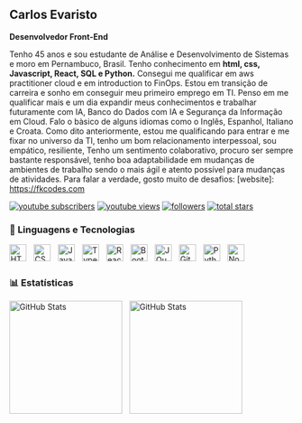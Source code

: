 ## Carlos Evaristo

**Desenvolvedor Front-End**

  Tenho 45 anos e sou estudante de Análise e Desenvolvimento de Sistemas e moro em Pernambuco, Brasil.
Tenho conhecimento em **html, css, Javascript, React, SQL e Python.** 
Consegui me qualificar em aws practitioner cloud e em introduction to FinOps.
Estou em transição de carreira e sonho em conseguir meu primeiro emprego em TI. 
Penso em me qualificar mais e um dia expandir meus conhecimentos e trabalhar futuramente com IA, Banco do Dados com IA e Segurança da Informação em Cloud. 
Falo o bàsico de alguns idiomas como o Inglês, Espanhol, Italiano e Croata. Como dito anteriormente, estou me qualificando para entrar e me fixar no universo da TI, tenho um bom relacionamento interpessoal, sou empático, resiliente, 
Tenho um sentimento colaborativo, procuro ser sempre bastante responsável, tenho boa adaptabilidade em mudanças de ambientes de trabalho sendo o mais ágil e atento possível para mudanças de atividades. Para falar a verdade, gosto muito de desafios: 
[website]: https://fkcodes.com

<p align="left">
      <a href="https://www.youtube.com/c/carlosaesantos?sub_confirmation=1">
         <img alt="youtube subscribers" title="Subscribe to my YouTube channel" src="https://custom-icon-badges.demolab.com/youtube/channel/subscribers/UC2WHjPDvbE6O328n17ZGcfg?color=%23E05D44&label=SUBSCRIBE&logo=video&logoColor=white&style=for-the-badge&labelColor=CE4630"/></a> 
      <a href="https://www.youtube.com/c/carlosaesantos">
         <img alt="youtube views" title="YouTube views" src="https://custom-icon-badges.demolab.com/youtube/channel/views/UC2WHjPDvbE6O328n17ZGcfg?color=%23E1AD0E&logo=eye&logoColor=white&style=for-the-badge&labelColor=C79600"/></a> 
      <a href="https://github.com/carlosaesantos?tab=followers">
         <img alt="followers" title="Follow me on Github" src="https://custom-icon-badges.demolab.com/github/followers/carlosaesantos?color=236ad3&labelColor=1155ba&style=for-the-badge&logo=person-add&label=Follow&logoColor=white"/></a>
      <a href="https://github.com/carlosaesantos?tab=repositories&sort=stargazers">
         <img alt="total stars" title="Total stars on GitHub" src="https://custom-icon-badges.demolab.com/github/stars/carlosaesantos?color=55960c&style=for-the-badge&labelColor=488207&logo=star"/></a>
  </p>


### 🤖 Linguagens e Tecnologias

<img 
    align="left" 
    alt="HTML"
    title="HTML" 
    width="30px" 
    style="padding-right: 10px;" 
    src="https://cdn.jsdelivr.net/gh/devicons/devicon@latest/icons/html5/html5-original.svg" 
/>
<img 
    align="left" 
    alt="CSS" 
    title="CSS"
    width="30px" 
    style="padding-right: 10px;" 
    src="https://cdn.jsdelivr.net/gh/devicons/devicon@latest/icons/css3/css3-original.svg" 
/>
<img 
    align="left" 
    alt="JavaScript" 
    title="JavaScript"
    width="30px" 
    style="padding-right: 10px;" 
    src="https://cdn.jsdelivr.net/gh/devicons/devicon@latest/icons/javascript/javascript-original.svg" 
/>
<img 
    align="left" 
    alt="TypeScript"
    title="TypeScript" 
    width="30px" 
    style="padding-right: 10px;" 
    src="https://cdn.jsdelivr.net/gh/devicons/devicon@latest/icons/typescript/typescript-original.svg" 
/>
<img 
    align="left" 
    alt="React"
    title="React" 
    width="30px" 
    style="padding-right: 10px;" 
    src="https://cdn.jsdelivr.net/gh/devicons/devicon@latest/icons/react/react-original.svg" 
/>
<img 
    align="left" 
    alt="Bootstrap"
    title="Bootstrap" 
    width="30px" 
    style="padding-right: 10px;" 
    src="https://cdn.jsdelivr.net/gh/devicons/devicon@latest/icons/bootstrap/bootstrap-original.svg" 
/>
<img 
    align="left" 
    alt="JQuery" 
    title="JQuery"
    width="30px" 
    style="padding-right: 10px;" 
    src="https://cdn.jsdelivr.net/gh/devicons/devicon@latest/icons/jquery/jquery-original.svg" 
/>
<img 
    align="left" 
    alt="Git" 
    title="Git"
    width="30px" 
    style="padding-right: 10px;" 
    src="https://cdn.jsdelivr.net/gh/devicons/devicon@latest/icons/git/git-original.svg" 
/>
<img 
    align="left" 
    alt="Python" 
    title="Python"
    width="30px" 
    style="padding-right: 10px;" 
    src="https://cdn.jsdelivr.net/gh/devicons/devicon@latest/icons/python/python-original.svg" 
/>
<img 
    align="left" 
    alt="Nodejs"
    title="Nodejs" 
    width="30px" 
    style="padding-right: 10px;" 
    src="https://cdn.jsdelivr.net/gh/devicons/devicon@latest/icons/nodejs/nodejs-original.svg" 
/>


<br/>
<br/>

### 📊 Estatísticas

<p>
  <img 
    align="left" 
    alt="GitHub Stats" 
    height="200" 
    style="padding-right: 10px;" 
    src="https://github-readme-stats.vercel.app/api?username=carlosaesantos&show_icons=true&theme=tokyonight&include_all_commits=true&locale=pt-br" 
  />

<img 
      align="left" 
      alt="GitHub Stats" 
      height="200" 
      src="https://github-readme-stats.vercel.app/api/top-langs/?username=carlosaesantos&theme=tokyonight&layout=compact&custom_title=Tecnologias&langs_count=9" 
  />

</p>


<!--
- 
-->


